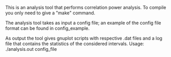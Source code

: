 This is an analysis tool that performs correlation power analysis.
To compile you only need to give a "make" command.

The analysis tool takes as input a config file; an example of the 
config file format can be found in config_example.

As output the tool gives gnuplot scripts with respective .dat files
and a log file that contains the statistics of the considered
intervals.
Usage:
./analysis.out config_file
